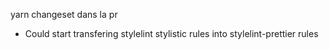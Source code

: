yarn changeset dans la pr


- Could start transfering stylelint stylistic rules into stylelint-prettier rules 